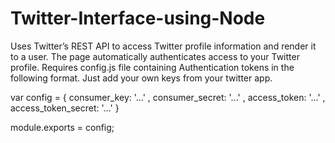 # Twitter-Interface-using-Node

Uses Twitter’s REST API to access Twitter profile information and render it to a user. The page automatically authenticates access to your Twitter profile. Requires config.js file containing Authentication tokens in the following format. Just add your own keys from your twitter app.

var config = {
    consumer_key:         '...'
  , consumer_secret:      '...'
  , access_token:         '...'
  , access_token_secret:  '...'
}

module.exports = config;
